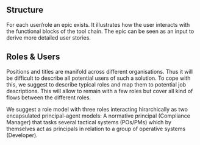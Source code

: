 ## Structure
For each user/role an epic exists. It illustrates how the user interacts with the functional blocks of the tool chain. The epic can be seen as an input to derive more detailed user stories.

## Roles & Users
Positions and titles are manifold across different organisations. Thus it will be difficult to describe all potential users of such a solution. To cope with this, we suggest to describe typical roles and map them to potential job descriptions. This will allow to remain with a few roles but cover all kind of flows between the different roles.

We suggest a role model with three roles interacting hirarchically as two encapsulated principal-agent models: A normative principal (Compliance Manager) that tasks several tactical systems (POs/PMs) which by themselves act as principals in relation to a group of operative systems (Developer).




